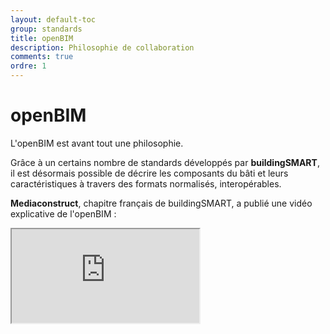 ```yaml
---
layout: default-toc
group: standards
title: openBIM
description: Philosophie de collaboration
comments: true
ordre: 1
---
```


# openBIM

L'openBIM est avant tout une philosophie.

Grâce à un certains nombre de standards développés par **buildingSMART**, il est désormais possible de décrire les composants du bâti et leurs caractéristiques à travers des formats normalisés, interopérables.

**Mediaconstruct**, chapitre français de buildingSMART, a publié une vidéo explicative de l'openBIM :

<div class="embed-responsive embed-responsive-16by9">
  <iframe class="embed-responsive-item" src="https://www.youtube.com/embed/t3ECK4U0QeI"></iframe>
</div>
